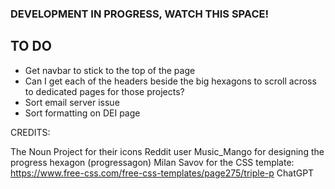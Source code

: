 ### DEVELOPMENT IN PROGRESS, WATCH THIS SPACE!

## TO DO

- Get navbar to stick to the top of the page
- Can I get each of the headers beside the big hexagons to scroll across to dedicated pages for those projects?
- Sort email server issue
- Sort formatting on DEI page

CREDITS:

The Noun Project for their icons
Reddit user Music_Mango for designing the progress hexagon (progressagon)
Milan Savov for the CSS template: https://www.free-css.com/free-css-templates/page275/triple-p
ChatGPT
